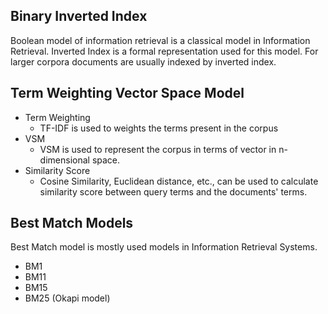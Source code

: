 ## Binary Inverted Index ##
Boolean model of information retrieval is a classical model in Information Retrieval. Inverted
Index is a formal representation used for this model. For larger corpora documents are usually
indexed by inverted index.

## Term Weighting Vector Space Model ##
* Term Weighting
  * TF-IDF is used to weights the terms present in the corpus
* VSM
  * VSM is used to represent the corpus in terms of vector in n-dimensional space.
* Similarity Score
  * Cosine Similarity, Euclidean distance, etc., can be used to calculate similarity score between query terms and the documents' terms.
  
 ## Best Match Models ##
 Best Match model is mostly used models in Information Retrieval Systems.
 * BM1
 * BM11
 * BM15
 * BM25 (Okapi model)
 

